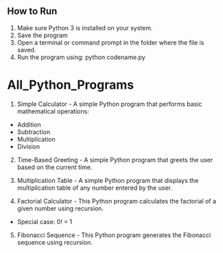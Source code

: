 ## How to Run
1. Make sure Python 3 is installed on your system.
2. Save the program 
3. Open a terminal or command prompt in the folder where the file is saved.
4. Run the program using:
python codename.py 

# All_Python_Programs
1. Simple Calculator - A simple Python program that performs basic mathematical operations:
- Addition
- Subtraction
- Multiplication
- Division

2. Time-Based Greeting - A simple Python program that greets the user based on the current time.

3. Multiplication Table - A simple Python program that displays the multiplication table of any number entered by the user.

4. Factorial Calculator - This Python program calculates the factorial of a given number using recursion.
- Special case: 0! = 1

5. Fibonacci Sequence - This Python program generates the Fibonacci sequence using recursion.


